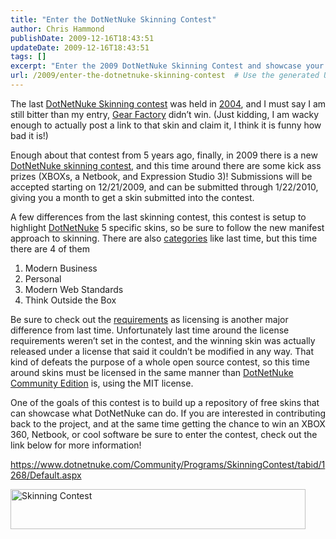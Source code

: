 ```yaml
---
title: "Enter the DotNetNuke Skinning Contest"
author: Chris Hammond
publishDate: 2009-12-16T18:43:51
updateDate: 2009-12-16T18:43:51
tags: []
excerpt: "Enter the 2009 DotNetNuke Skinning Contest and showcase your skills for a chance to win XBOXs, a Netbook, and Expression Studio 3. Learn more here!"
url: /2009/enter-the-dotnetnuke-skinning-contest  # Use the generated URL with year
---
```

<p>The last <a href="https://www.dotnetnuke.com/Community/Programs/SkinningContest/tabid/1268/Default.aspx" target="_blank">DotNetNuke Skinning contest</a> was held in <a href="https://www.dotnetnuke.com/contest/Home/tabid/655/Default.aspx">2004</a>, and I must say I am still bitter than my entry, <a href="https://www.dotnetnuke.com/contest/Professional/Gear%20Factory/tabid/678/Default.aspx">Gear Factory</a> didn’t win. (Just kidding, I am wacky enough to actually post a link to that skin and claim it, I think it is funny how bad it is!)</p>  <p>Enough about that contest from 5 years ago, finally, in 2009 there is a new <a href="https://www.dotnetnuke.com/Community/Programs/SkinningContest/tabid/1268/Default.aspx" target="_blank">DotNetNuke skinning contest</a>, and this time around there are some kick ass prizes (XBOXs, a Netbook, and Expression Studio 3)! Submissions will be accepted starting on 12/21/2009, and can be submitted through 1/22/2010, giving you a month to get a skin submitted into the contest.</p>  <p>A few differences from the last skinning contest, this contest is setup to highlight <a href="https://www.dotnetnuke.com/" target="_blank">DotNetNuke</a> 5 specific skins, so be sure to follow the new manifest approach to skinning. There are also <a href="https://skins.dotnetnuke.com/Categories/tabid/64/Default.aspx">categories</a> like last time, but this time there are 4 of them</p>  <ol>   <li>Modern Business</li>    <li>Personal</li>    <li>Modern Web Standards</li>    <li>Think Outside the Box</li> </ol>  <p>Be sure to check out the <a href="https://skins.dotnetnuke.com/Requirements/tabid/56/Default.aspx">requirements</a> as licensing is another major difference from last time. Unfortunately last time around the license requirements weren’t set in the contest, and the winning skin was actually released under a license that said it couldn’t be modified in any way. That kind of defeats the purpose of a whole open source contest, so this time around skins must be licensed in the same manner than <a href="https://www.dotnetnuke.com/">DotNetNuke Community Edition</a> is, using the MIT license. </p>  <p>One of the goals of this contest is to build up a repository of free skins that can showcase what DotNetNuke can do. If you are interested in contributing back to the project, and at the same time getting the chance to win an XBOX 360, Netbook, or cool software be sure to enter the contest, check out the link below for more information! </p>  <p><a title="https://www.dotnetnuke.com/Community/Programs/SkinningContest/tabid/1268/Default.aspx" href="https://www.dotnetnuke.com/Community/Programs/SkinningContest/tabid/1268/Default.aspx">https://www.dotnetnuke.com/Community/Programs/SkinningContest/tabid/1268/Default.aspx</a></p>  <p><a href="https://www.dotnetnuke.com/Community/Programs/SkinningContest/tabid/1268/Default.aspx"><img style="border-right-width: 0px; display: inline; border-top-width: 0px; border-bottom-width: 0px; border-left-width: 0px" title="skin-contest-468[1]" border="0" alt="Skinning Contest " src="https://skins.dotnetnuke.com/Portals/0/site-images/skin-contest-468.jpg" width="472" height="64" /></a></p>


